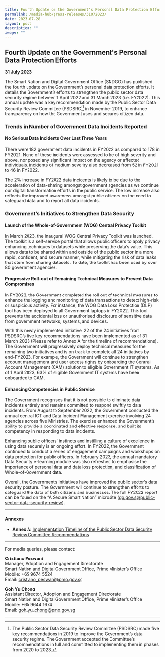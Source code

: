 ```yaml
---
title: Fourth Update on the Government's Personal Data Protection Efforts
permalink: /media-hub/press-releases/31072023/
date: 2023-07-28
layout: post
description: ""
image: ""
---
```

## Fourth Update on the Government's Personal Data Protection Efforts

**31 July 2023**

The Smart Nation and Digital Government Office (SNDGO) has published the fourth update on the Government’s personal data protection efforts. It details the Government’s efforts to strengthen the public sector data security regime between 1 April 2022 and 31 March 2023 (i.e. FY2022). This annual update was a key recommendation made by the Public Sector Data Security Review Committee (PSDSRC)[^1] in November 2019, to enhance transparency on how the Government uses and secures citizen data.

### Trends in Number of Government Data Incidents Reported

#### No Serious Data Incidents Over Last Three Years

There were 182 government data incidents in FY2022 as compared to 178 in FY2021.  None of these incidents were assessed to be of high severity and above, nor posed any significant impact on the agency or affected individuals. Incidents of medium severity also decreased from 52 in FY2021 to 46 in FY2022.

The 2% increase in FY2022 data incidents is likely to be due to the acceleration of data-sharing amongst government agencies as we continue our digital transformation efforts in the public service. The low increase also reflects the improved awareness amongst public officers on the need to safeguard data and to report all data incidents.

### Government’s Initiatives to Strengthen Data Security

#### Launch of the Whole-of-Government (WOG) Central Privacy Toolkit

In March 2023, the inaugural WOG Central Privacy Toolkit was launched. The toolkit is a self-service portal that allows public officers to apply privacy enhancing techniques to datasets while preserving the data’s value. This allows data to be shared within and outside of the public sector in a more rapid, confident, and secure manner, while mitigating the risk of data leaks that stem from sharing datasets. To date, the toolkit has been used by over 80 government agencies.

#### Progressive Roll-out of Remaining Technical Measures to Prevent Data Compromises

In FY2022, the Government completed the roll out of technical measures to enhance the logging and monitoring of data transactions to detect high-risk or suspicious activity. For instance, the WOG Data Loss Protection (DLP) tool has been deployed to all Government laptops in FY2022. This tool prevents the accidental loss or unauthorised disclosure of sensitive data from government networks, systems, and devices.

With this newly implemented initiative, 22 of the 24 initiatives from PSDSRC’s five key recommendations have been implemented as of 31 March 2023 (Please refer to Annex A for the timeline of recommendations). The Government will progressively deploy technical measures for the remaining two initiatives and is on track to complete all 24 initiatives by end-FY2023. For example, the Government will continue to strengthen account management and user access rights by onboarding the Central Account Management (CAM) solution to eligible Government IT systems. As of 1 April 2023, 63% of eligible Government IT systems have been onboarded to CAM.

#### Enhancing Competencies in Public Service

The Government recognises that it is not possible to eliminate data incidents entirely and remains committed to respond swiftly to data incidents. From August to September 2022, the Government conducted the annual central ICT and Data Incident Management exercise involving 24 agencies across five Ministries. The exercise enhanced the Government’s ability to provide a coordinated and effective response, and built its competency in responding to data incidents.

Enhancing public officers’ instincts and instilling a culture of excellence in using data securely is an ongoing effort. In FY2022, the Government continued to conduct a series of engagement campaigns and workshops on data protection for public officers. In February 2023, the annual mandatory Data Security e-learning module was also refreshed to emphasise the importance of personal data and data loss protection, and classification of Whole-of-Government data.

Overall, the Government’s initiatives have improved the public sector’s data security posture. The Government will continue to strengthen efforts to safeguard the data of both citizens and businesses. The full FY2022 report can be found on the “A Secure Smart Nation” microsite ([go.gov.sg/public-sector-data-security-review](https://go.gov.sg/public-sector-data-security-review)).

_______
#### Annexes
* **Annex A**: [Implementation Timeline of the Public Sector Data Security Review Committee Recommendations](/files/press-releases/2023/implementation%20timeline%20of%20the%20public%20sector%20data%20security%20review%20committee%20recommendations.pdf)

_______

For media queries, please contact:

**Cristiano Peswani**<br>
Manager, Adoption and Engagement Directorate<br>
Smart Nation and Digital Government Office, Prime Minister’s Office<br>
Mobile: +65 9674 5524<br>
Email: [cristiano_peswani@pmo.gov.sg](mailto:cristiano_peswani@pmo.gov.sg)

**Goh Yu Chong**<br>
Assistant Director, Adoption and Engagement Directorate<br>
Smart Nation and Digital Government Office, Prime Minister’s Office<br>
Mobile: +65 9644 1674<br>
Email: [goh_yu_chong@pmo.gov.sg](mailto:goh_yu_chong@pmo.gov.sg)

_______

[^1]: The Public Sector Data Security Review Committee (PSDSRC) made five key recommendations in 2019 to improve the Government’s data security regime. The Government accepted the Committee’s recommendations in full and committed to implementing them in phases from 2020 to 2023.